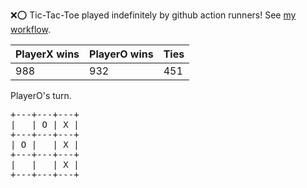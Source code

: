:x::o: Tic-Tac-Toe played indefinitely by github action runners! See [my workflow](.github/workflows/play.yaml).

|PlayerX wins|PlayerO wins|Ties|
|-|-|-|
|988|932|451|

PlayerO's turn.

<pre>
+---+---+---+
|   | O | X |
+---+---+---+
| O |   | X |
+---+---+---+
|   |   | X |
+---+---+---+
</pre>